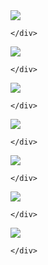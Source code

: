 <html>
<head>
<meta charset="utf-8">
<title>Untitled Document</title>

</head>

<body>
<div class="gstyle">
        <a href="IMG_20240904_124349_701.jpg
" target="_blank">
    <img src="IMG_20240904_124349_701.jpg
"></a>
    
    </div>

<div class="gstyle">
        <a href="Screenshot_20240904-130612_KMPlayer.jpg
" target="_blank">
    <img src="Screenshot_20240904-130612_KMPlayer.jpg
"></a>
    
    </div>


<div class="gstyle">
        <a href="IMG_20240904_124344_824.jpg
" target="_blank">
    <img src="IMG_20240904_124344_824.jpg
"></a>
    
    </div>




<div class="gstyle">
        <a href="IMG_20240904_124344_654.jpg
" target="_blank">
    <img src="IMG_20240904_124344_654.jpg
"></a>
    
    </div>






<div class="banstyle">
        <a href="IMG_20240904_124340_535.jpg
" target="_blank">
    <img src="IMG_20240904_124340_535.jpg
"></a>
    
    </div>



<div class="banstyle">
        <a href="IMG_20240904_124338_350.jpg
" target="_blank">
    <img src="IMG_20240904_124338_350.jpg
"></a>
    
    </div>




<div class="banstyle">
        <a href="IMG_20240904_124337_887.jpg
" target="_blank">
    <img src="IMG_20240904_124337_887.jpg
"></a>
    
    </div>






    
    
    
</body>
</html>
